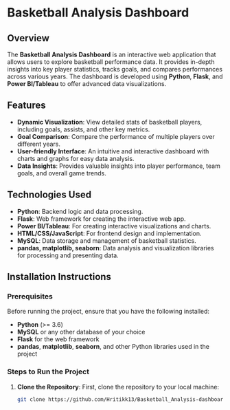 # Basketball Analysis Dashboard

## Overview
The **Basketball Analysis Dashboard** is an interactive web application that allows users to explore basketball performance data. It provides in-depth insights into key player statistics, tracks goals, and compares performances across various years. The dashboard is developed using **Python**, **Flask**, and **Power BI/Tableau** to offer advanced data visualizations.

## Features
- **Dynamic Visualization**: View detailed stats of basketball players, including goals, assists, and other key metrics.
- **Goal Comparison**: Compare the performance of multiple players over different years.
- **User-friendly Interface**: An intuitive and interactive dashboard with charts and graphs for easy data analysis.
- **Data Insights**: Provides valuable insights into player performance, team goals, and overall game trends.

## Technologies Used
- **Python**: Backend logic and data processing.
- **Flask**: Web framework for creating the interactive web app.
- **Power BI/Tableau**: For creating interactive visualizations and charts.
- **HTML/CSS/JavaScript**: For frontend design and implementation.
- **MySQL**: Data storage and management of basketball statistics.
- **pandas, matplotlib, seaborn**: Data analysis and visualization libraries for processing and presenting data.

## Installation Instructions

### Prerequisites
Before running the project, ensure that you have the following installed:
- **Python** (>= 3.6)
- **MySQL** or any other database of your choice
- **Flask** for the web framework
- **pandas**, **matplotlib**, **seaborn**, and other Python libraries used in the project

### Steps to Run the Project

1. **Clone the Repository**:
   First, clone the repository to your local machine:
   ```bash
   git clone https://github.com/Hritikk13/Basketball_Analysis-dashboard.git
